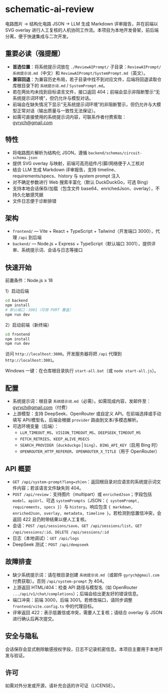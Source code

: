 # schematic-ai-review

电路图片 → 结构化电路 JSON → LLM 生成 Markdown 评审报告，并在前端以 SVG overlay 进行人工复核的人机协同工作流。本项目为本地开发骨架，前后端分离，便于快速集成与二次开发。

## 重要必读（强提醒）

 - **首选位置**：将系统提示词放在 `./ReviewAIPrompt/` 子目录：`ReviewAIPrompt/系统提示词.md`（中文）和 `ReviewAIPrompt/SystemPrompt.md`（英文）。
 - **兼容回退**：为兼容历史布局，若子目录中找不到对应文件，后端将回退读取仓库根目录下的 `系统提示词.md` / `SystemPrompt.md`。
 - 若在两处均未找到目标语言文件，接口返回 404；前端会显示非阻断警示“无系统提示词环境”，但仍允许与模型对话。
- 前端会在缺失情况下显示“无系统提示词环境”的非阻断警示，但仍允许与大模型正常对话（输出质量与一致性无法保证）。
- 如需可直接使用的系统提示词内容，可联系作者付费索取：gyrych@gmail.com

## 特性

- 将电路图片解析为结构化 JSON，遵循 `backend/schemas/circuit-schema.json`
- 提供 SVG overlay 与映射，前端可高亮组件/引脚/网络便于人工核对
- 结合 LLM 生成 Markdown 评审报告，支持 timeline、requirements/specs、history 与 system prompt 注入
- 对不确定参数进行 Web 搜索丰富化（默认 DuckDuckGo，可选 Bing）
- 支持本地会话保存/加载（包含文件 base64、enrichedJson、overlay），不持久化敏感凭据
- 文件日志便于诊断排错

## 架构

- `frontend/` — Vite + React + TypeScript + Tailwind（开发端口 3000），代理 `/api` 到后端
- `backend/` — Node.js + Express + TypeScript（默认端口 3001），提供评审、系统提示词、会话与日志等接口

## 快速开始

前置条件：Node.js ≥ 18

1）启动后端

```bash
cd backend
npm install
# 默认端口：3001（可用 PORT 覆盖）
npm run dev
```

2）启动前端（新终端）

```bash
cd frontend
npm install
npm run dev
```

访问 `http://localhost:3000`。开发服务器将把 `/api` 代理到 `http://localhost:3001`。

Windows 一键：在仓库根目录执行 `start-all.bat`（或 `node start-all.js`）。

## 配置

- 系统提示词：根目录 `系统提示词.md`（必需）。如需现成内容，发邮件至：gyrych@gmail.com（付费）
- 上游模型：支持 DeepSeek、OpenRouter 或自定义 API。在前端选择或手动填写 API/模型名，后端会根据 `provider` 路由到文本/多模态解析。
- 可选环境变量（后端）：
  - `LLM_TIMEOUT_MS`、`VISION_TIMEOUT_MS`、`DEEPSEEK_TIMEOUT_MS`
  - `FETCH_RETRIES`、`KEEP_ALIVE_MSECS`
  - `SEARCH_PROVIDER`（`duckduckgo` | `bing`）、`BING_API_KEY`（启用 Bing 时）
  - `OPENROUTER_HTTP_REFERER`、`OPENROUTER_X_TITLE`（用于 OpenRouter）

## API 概要

- `GET /api/system-prompt?lang=zh|en`：返回根目录对应语言的系统提示词文件内容；若该语言文件缺失则 404。
- `POST /api/review`：支持图片（multipart）或 `enrichedJson`；字段包括 `model`、`apiUrl`、可选 `systemPrompts`（JSON：`{ systemPrompt, requirements, specs }`）与 `history`。响应包含 `{ markdown, enrichedJson, overlay, metadata, timeline }`。若检测到低置信冲突，会返回 422 且仍附带结果以便人工复核。
- 会话：`POST /api/sessions/save`、`GET /api/sessions/list`、`GET /api/sessions/:id`、`DELETE /api/sessions/:id`
- 日志（本地调试）：`GET /api/logs`
- DeepSeek 测试：`POST /api/deepseek`

## 故障排查

- 缺少系统提示词：请在根目录创建 `系统提示词.md`（或邮件 `gyrych@gmail.com` 付费获取）。否则 `/api/system-prompt` 为 404。
- 上游返回 HTML/404：检查 API 路径与模型名（如 OpenRouter `.../api/v1/chat/completions`）；后端会给出更友好的错误信息。
- 端口冲突：前端 3000，后端 3001。若修改端口，请同步调整 `frontend/vite.config.ts` 中的代理目标。
- 评审返回 422：表示低置信或冲突，需要人工复核；请结合 overlay 与 JSON 进行确认后再次提交。

## 安全与隐私

会话保存会显式剔除敏感授权字段，日志不记录机密信息。本项目主要用于本地开发与验证。

## 许可

如需对外分发或开源，请补充合适的许可证（LICENSE）。

